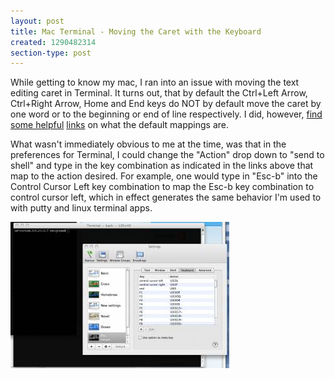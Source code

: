 ```yaml
---
layout: post
title: Mac Terminal - Moving the Caret with the Keyboard
created: 1290482314
section-type: post
---
```

While getting to know my mac, I ran into an issue with moving the text editing caret in Terminal. It turns out, that by default the Ctrl+Left Arrow, Ctrl+Right Arrow, Home and End keys do NOT by default move the caret by one word or to the beginning or end of line respectively. I did, however, <a href="http://stackoverflow.com/questions/81272/mac-os-x-terminal-move-cursor-word-by-word" target="_blank">find some helpful</a> <a href="http://snipplr.com/view/28113/config-terminal-to-move-wordbyword/" target="_blank">links</a> on what the default mappings are.

What wasn't immediately obvious to me at the time, was that in the preferences for Terminal, I could change the "Action" drop down to "send to shell" and type in the key combination as indicated in the links above that map to the action desired. For example, one would type in "Esc-b" into the Control Cursor Left key combination to map the Esc-b key combination to control cursor left, which in effect generates the same behavior I'm used to with putty and linux terminal apps.

<a href="img/macTerminalPreferences.png" target="_blank"><img src="/img/macTerminalPreferences_small.jpeg"/>
